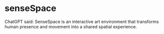 # senseSpace
ChatGPT said:  SenseSpace is an interactive art environment that transforms human presence and movement into a shared spatial experience.
